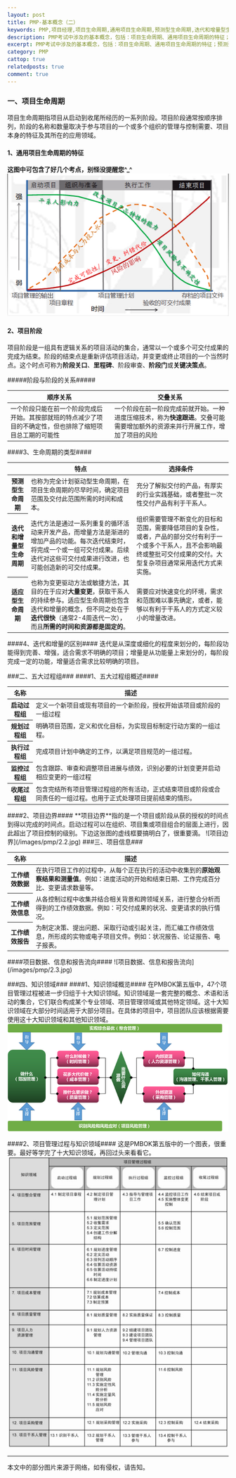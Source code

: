 ```yaml
--- 
layout: post
title: PMP-基本概念（二）
keywords: PMP,项目经理,项目生命周期,通用项目生命周期,预测型生命周期,迭代和增量型生命周期,适应型生命周期,项目边界
description: PMP考试中涉及的基本概念，包括：项目生命周期、通用项目生命周期的特征；预测型生命周期,迭代和增量型生命周期,适应型生命周期特点与区别；五大过程组和十大知识领域概述；项目边界的定义；工作绩效数据、工作绩效信息、工作绩效报告的区别及数据流向。
excerpt: PMP考试中涉及的基本概念，包括：项目生命周期、通用项目生命周期的特征；预测型生命周期,迭代和增量型生命周期,适应型生命周期特点与区别；五大过程组和十大知识领域概述；项目边界的定义；工作绩效数据、工作绩效信息、工作绩效报告的区别及数据流向。
category: PMP
cattop: true
relatedposts: true
comment: true
---
```


### 一、项目生命周期 ###
项目生命周期指项目从启动到收尾所经历的一系列阶段。项目阶段通常按顺序排列，阶段的名称和数量取决于参与项目的一个或多个组织的管理与控制需要、项目本身的特征及其所在的应用领域。
#### 1、通用项目生命周期的特征 ####
**这图中可包含了好几个考点，别怪没提醒您^_^**
![通用项目生命周期的特征](/images/pmp/2.1.jpg)
#### 2、项目阶段 ####
项目阶段是一组具有逻辑关系的项目活动的集合，通常以一个或多个可交付成果的完成为结束。阶段的结束点是重新评估项目活动，并变更或终止项目的一个当然时点。这个时点可称为**阶段关口**、**里程碑**、阶段审查、**阶段门**或**关键决策点**。

#####阶段与阶段的关系#####

<table class="table table-bordered table-hover table-condensed">
   <thead>
      <tr>
         <th>顺序关系</th>
         <th>交叠关系</th>
      </tr>
   </thead>
   <tbody>
      <tr>
         <td>一个阶段只能在前一个阶段完成后开始。其按部就班的特点减少了项目的不确定性，但也排除了缩短项目总工期的可能性</td>
         <td>一个阶段在前一阶段完成前就开始。一种进度压缩技术，称为<b>快速跟进</b>。交叠可能需要增加额外的资源来并行开展工作，增加了项目的风险</td>
      </tr>
   </tbody>
</table>

####3、生命周期的类型####

<table class="table table-bordered table-hover table-condensed">
   <thead>
      <tr>
         <th></th>
         <th>特点</th>
         <th>选择条件</th>
      </tr>
   </thead>
   <tbody>
      <tr>
         <th>预测型生命周期</th>
         <td>也称为完全计划驱动型生命周期，在项目生命周期的尽早时间，确定项目范围及交付此范围所需的时间和成本。</td>
         <td>充分了解拟交付的产品，有厚实的行业实践基础，或者整批一次性交付产品有利于干系人。</td>
      </tr>
      <tr>
         <th>迭代和增量型生命周期</th>
         <td>迭代方法是通过一系列重复的循环活动来开发产品，而增量方法是渐进的增加产品的功能。每次迭代结束时，将完成一个或一组可交付成果。后续迭代对这些可交付成果进行改进，也可能创造新的可交付成果。</td>
         <td>组织需要管理不断变化的目标和范围，需要降低项目的复杂性，或者，产品的部分交付有利于一个或多个干系人，且不会影响最终或整批可交付成果的交付。大型复杂项目通常采用迭代方式来实施。</td>
      </tr>
      <tr>
         <th>适应型生命周期</th>
         <td>也称为变更驱动方法或敏捷方法，其目的在于应对<b>大量变更</b>，获取干系人的持续参与。适应型生命周期也包含迭代和增量的概念，但不同之处在于<b>迭代很快</b>（通常2-4周迭代一次），而且<b>所需的时间和资源都是固定的</b>。</td>
         <td>需要应对快速变化的环境，需求和范围难以事先确定，或者，能够以有利于干系人的方式定义较小的增量改进。</td>
      </tr>
   </tbody>
</table>
####4、迭代和增量的区别####
迭代是从深度或细化的程度来划分的，每阶段功能得到完善、增强，适合需求不明确的项目；增量是从功能量上来划分的，每阶段完成一定的功能，增量适合需求比较明确的项目。

###二、五大过程组###
####1、五大过程组概述####
<table class="table table-bordered table-hover table-condensed">
   <thead>
      <tr>
         <th>名称</th>
         <th>描述</th>
      </tr>
   </thead>
   <tbody>
      <tr>
         <th>启动过程组</th>
         <td>定义一个新项目或现有项目的一个新阶段，授权开始该项目或阶段的一组过程</td>
      </tr>
      <tr>
         <th>规划过程组</th>
         <td>明确项目范围，定义和优化目标，为实现目标制定行动方案的一组过程。</td>
      </tr>
      <tr>
         <th>执行过程组</th>
         <td>完成项目计划中确定的工作，以满足项目规范的一组过程。</td>
      </tr>
      <tr>
         <th>监控过程组</th>
         <td>包含跟踪、审查和调整项目进展与绩效，识别必要的计划变更并启动相应变更的一组过程</td>
      </tr>
      <tr>
         <th>收尾过程组</th>
         <td>包含完结所有项目管理过程组的所有活动，正式结束项目或阶段或合同责任的一组过程。也用于正式处理项目提前结束的情形。</td>
      </tr>
   </tbody>
</table>
####2、项目边界####
**项目边界**指的是一个项目或阶段从获的授权的时间点到得以完成的时间点。启动过程可以在组织、项目集或项目组合的层面上进行，因此超出了项目控制的级别。下边这张图的虚线框要搞明白了，很重要滴。
![项目边界](/images/pmp/2.2.jpg)
###三、项目信息###
<table class="table table-bordered table-hover table-condensed">
   <thead>
      <tr>
         <th>名称</th>
         <th>描述</th>
      </tr>
   </thead>
   <tbody>
      <tr>
         <th>工作绩效数据</th>
         <td>在执行项目工作的过程中，从每个正在执行的活动中收集到的<b>原始观察结果和测量值</b>。例如：进度活动的开始和结束日期、工作完成百分比、变更请求数量等。</td>
      </tr>
      <tr>
         <th>工作绩效信息</th>
         <td>从各控制过程中收集并结合相关背景和跨领域关系，进行整合分析而得到的工作绩效数据。例如：可交付成果的状况、变更请求的执行情况。</td>
      </tr>
      <tr>
         <th>工作绩效报告</th>
         <td>为制定决策、提出问题、采取行动或引起关注，而汇编工作绩效信息，所形成的实物或电子项目文件。例如：状况报告、论证报告、电子报表。</td>
      </tr>
   </tbody>
</table>
####项目数据、信息和报告流向####
![项目数据、信息和报告流向](/images/pmp/2.3.jpg)

###四、知识领域###
####1、知识领域概览####
在PMBOK第五版中，47个项目管理过程被进一步归组于十大知识领域。知识领域是一套完整的概念、术语和活动的集合，它们联合构成某个专业领域、项目管理领域或其他特定领域。这十大知识领域在大部分时间适用于大部分项目。在具体的项目中，项目团队应该根据需要使用这十大知识领域和其他知识领域。
![十大知识领域概览](/images/pmp/2.5.png)

####2、项目管理过程与知识领域####
这是PMBOK第五版中的一个图表，很重要。最好等学完了十大知识领域，再回过头来看看它。
![项目管理过程组与知识领域](/images/pmp/2.4.jpg)

----------
本文中的部分图片来源于网络，如有侵权，请告知。



